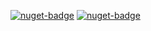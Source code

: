 [![nuget-badge](https://img.shields.io/badge/nuget-voip_controls_active-blue.svg)](https://www.nuget.org/packages/NequeoVoIPPjSipControls)
[![nuget-badge](https://img.shields.io/badge/nuget-voip_active-blue.svg)](https://www.nuget.org/packages/NequeoVoIPPjSip)
